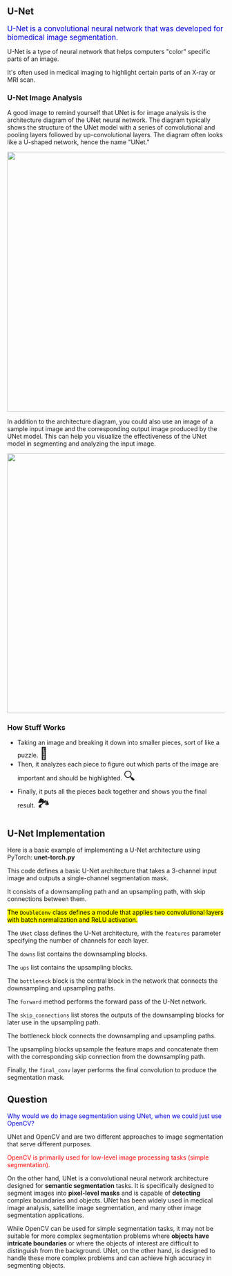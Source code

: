 ## U-Net 

<span style="color: #0000dd; font-size: larger">U-Net is a convolutional neural network that was developed for biomedical image segmentation<!-- at the Computer Science Department of the University of Freiburg-->.</span>

U-Net is a type of neural network that helps computers "color" specific parts of an image.

It's often used in medical imaging to highlight certain parts of an X-ray or MRI scan.

### U-Net Image Analysis

A good image to remind yourself that UNet is for image analysis is the architecture diagram of the UNet neural network. The diagram typically shows the structure of the UNet model with a series of convolutional and pooling layers followed by up-convolutional layers. The diagram often looks like a U-shaped network, hence the name "UNet."

<img src="https://www.mdpi.com/electronics/electronics-11-03755/article_deploy/html/images/electronics-11-03755-g002.png" width="600">

<br>

In addition to the architecture diagram, you could also use an image of a sample input image and the corresponding output image produced by the UNet model. This can help you visualize the effectiveness of the UNet model in segmenting and analyzing the input image.

<img src="https://pub.mdpi-res.com/electronics/electronics-11-03755/article_deploy/html/images/electronics-11-03755-g001.png?1668735123" width="600">

<br>

### How Stuff Works

* Taking an image and breaking it down into smaller pieces, sort of like a puzzle. <span style="font-size: 27px;">🧩</span>
* Then, it analyzes each piece to figure out which parts of the image are important and should be highlighted. <span style="font-size: 27px;">🔍</span>
* Finally, it puts all the pieces back together and shows you the final result. <span style="font-size: 27px;">🏞️</span>

## U-Net Implementation

Here is a basic example of implementing a U-Net architecture using PyTorch: **unet-torch.py**

This code defines a basic U-Net architecture that takes a 3-channel input image and outputs a single-channel segmentation mask.

It consists of a downsampling path and an upsampling path, with skip connections between them.

<mark>The `DoubleConv` class defines a module that applies two convolutional layers with batch normalization and ReLU activation.</mark>

The `UNet` class defines the U-Net architecture, with the `features` parameter specifying the number of channels for each layer.

The `downs` list contains the downsampling blocks.

The `ups` list contains the upsampling blocks.

The `bottleneck` block is the central block in the network that connects the downsampling and upsampling paths.

The `forward` method performs the forward pass of the U-Net network.

The `skip_connections` list stores the outputs of the downsampling blocks for later use in the upsampling path.

The bottleneck block connects the downsampling and upsampling paths.

The upsampling blocks upsample the feature maps and concatenate them with the corresponding skip connection from the downsampling path.

Finally, the `final_conv` layer performs the final convolution to produce the segmentation mask.

## Question

<span style="color:#0000dd;">Why would we do image segmentation using UNet, when we could just use OpenCV?</span>

UNet and OpenCV and are two different approaches to image segmentation that serve different purposes.

<!--OpenCV is a library of programming functions mainly aimed at real-time computer vision, with a focus on image processing, feature detection, and object recognition. It provides many image processing functions such as filtering, thresholding, edge detection, etc. that can be used for image segmentation.-->

<span style="color:red;">OpenCV is primarily used for low-level image processing tasks (simple segmentation).</span>

On the other hand, UNet is a convolutional neural network architecture designed for **semantic segmentation** tasks. It is specifically designed to segment images into **pixel-level masks** and is capable of **detecting** complex boundaries and objects. UNet has been widely used in medical image analysis, satellite image segmentation, and many other image segmentation applications.

While OpenCV can be used for simple segmentation tasks, it may not be suitable for more complex segmentation problems where **objects have intricate boundaries** or where the objects of interest are difficult to distinguish from the background. UNet, on the other hand, is designed to handle these more complex problems and can achieve high accuracy in segmenting objects.

<br>
